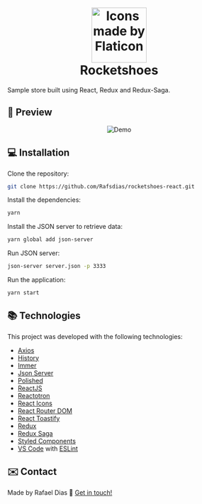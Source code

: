 <h1 align="center">
    <img alt="Icons made by Flaticon" src="https://image.flaticon.com/icons/svg/1108/1108832.svg" height="124" width="124">
    <br>
    Rocketshoes
</h1>

Sample store built using React, Redux and Redux-Saga.


## :eyes: Preview

<p align="center">
  <img alt="Demo" src="https://media.giphy.com/media/UQ6S0mMQry7tVQGID1/giphy.gif">
</p>


## :computer: Installation

Clone the repository:

```bash
git clone https://github.com/Rafsdias/rocketshoes-react.git
```

Install the dependencies:

```bash
yarn
```

Install the JSON server to retrieve data:

```bash
yarn global add json-server
```

Run JSON server:

```bash
json-server server.json -p 3333
```

Run the application:

```bash
yarn start
```

## :books: Technologies

This project was developed with the following technologies:

- [Axios](https://github.com/axios/axios)
- [History](https://github.com/browserstate/history.js/)
- [Immer](https://github.com/immerjs/immer)
- [Json Server](https://github.com/typicode/json-server)
- [Polished](https://github.com/styled-components/polished)
- [ReactJS](https://reactjs.org/)
- [Reactotron](https://github.com/infinitered/reactotron)
- [React Icons](https://www.npmjs.com/package/react-icons)
- [React Router DOM](https://www.npmjs.com/package/react-router-dom)
- [React Toastify](https://github.com/fkhadra/react-toastify)
- [Redux](https://redux.js.org/)
- [Redux Saga](https://github.com/redux-saga/redux-saga)
- [Styled Components](https://www.styled-components.com/)
- [VS Code](https://code.visualstudio.com/) with [ESLint](https://marketplace.visualstudio.com/items?itemName=dbaeumer.vscode-eslint)


## :envelope: Contact

Made by Rafael Dias :wave: [Get in touch!](https://www.linkedin.com/in/rafaeldias6/)
